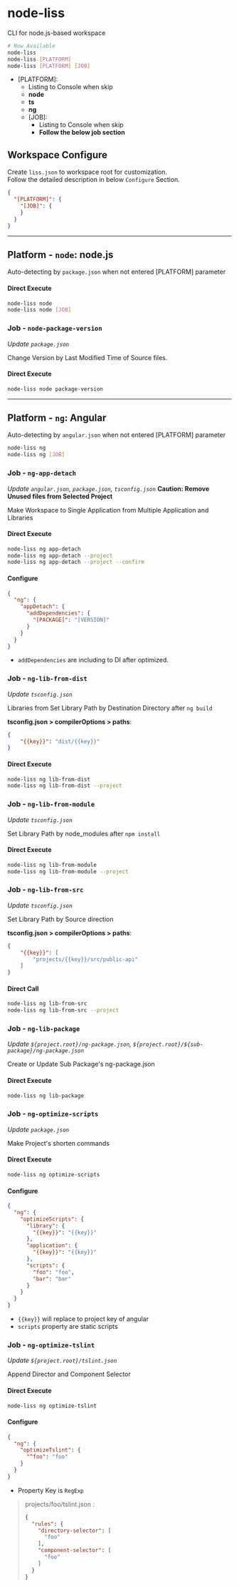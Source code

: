 # node-liss

CLI for node.js-based workspace

```bash
# Now Available
node-liss
node-liss [PLATFORM]
node-liss [PLATFORM] [JOB]
```

* [PLATFORM]:
  * Listing to Console when skip
  * **node**
  * **ts**
  * **ng**
  * [JOB]:
      * Listing to Console when skip
      * **Follow the below job section**

## Workspace Configure

Create `liss.json` to workspace root for customization.    
Follow the detailed description in below `Configure` Section.

```json
{
  "[PLATFORM]": {
    "[JOB]": {
    }
  }
}
```



---




## Platform - `node`: node.js

Auto-detecting by `package.json` when not entered [PLATFORM] parameter

#### Direct Execute

```bash
node-liss node
node-liss node [JOB]
```



###  Job - `node-package-version`

*Update `package.json`*

Change Version by Last Modified Time of Source files.

#### Direct Execute

```bash
node-liss node package-version
```



---



## Platform - `ng`: Angular

Auto-detecting by `angular.json` when not entered [PLATFORM] parameter

```bash
node-liss ng
node-liss ng [JOB]
```



###  Job - `ng-app-detach`
*Update `angular.json`, `package.json`, `tsconfig.json`*
__Caution: Remove Unused files from Selected Project__

Make Workspace to Single Application from Multiple Application and Libraries    


#### Direct Execute

```bash
node-liss ng app-detach
node-liss ng app-detach --project
node-liss ng app-detach --project --confirm
```

#### Configure

```json
{
  "ng": {
    "appDetach": {
      "addDependencies": {
        "[PACKAGE]": "[VERSION]"
      }
    }
  }
}
```
* `addDependencies` are including to DI after optimized.


###  Job - `ng-lib-from-dist`

*Update `tsconfig.json`*

Libraries from Set Library Path by Destination Directory after `ng build`

__tsconfig.json > compilerOptions > paths__:
```json
{
	"{{key}}": "dist/{{key}}"
}
```

#### Direct Execute

```bash
node-liss ng lib-from-dist
node-liss ng lib-from-dist --project
```


### Job - `ng-lib-from-module`

*Update `tsconfig.json`*

Set Library Path by node_modules after `npm install`


#### Direct Execute

```bash
node-liss ng lib-from-module
node-liss ng lib-from-module --project
```


###  Job - `ng-lib-from-src`

*Update `tsconfig.json`*

Set Library Path by Source direction

__tsconfig.json > compilerOptions > paths__:
```json
{
	"{{key}}": [
		"projects/{{key}}/src/public-api"
	]
}
```

#### Direct Call
```bash
node-liss ng lib-from-src
node-liss ng lib-from-src --project
```


###  Job - `ng-lib-package`
*Update `${project.root}/ng-package.json`, `${project.root}/${sub-package}/ng-package.json`*

Create or Update Sub Package's ng-package.json

#### Direct Execute

```bash
node-liss ng lib-package
```


###  Job - `ng-optimize-scripts`

*Update `package.json`*

Make Project's shorten commands

#### Direct Execute

```bash
node-liss ng optimize-scripts
```

#### Configure

```json
{
  "ng": {
    "optimizeScripts": {
      "library": {
        "{{key}}": "{{key}}"
      },
      "application": {
        "{{key}}": "{{key}}"
      },
      "scripts": {
        "foo": "foo",
        "bar": "bar"
      }
    }
  }
}
```
* `{{key}}` will replace to project key of angular
* `scripts` property are static scripts


###  Job - `ng-optimize-tslint`

*Update `${project.root}/tslint.json`*

Append Director and Component Selector

#### Direct Execute

```bash
node-liss ng optimize-tslint
```

#### Configure

```json
{
  "ng": {
    "optimizeTslint": {
      "^foo": "foo"
    }
  }
}
```
* Property Key is `RegExp`

> projects/foo/tslint.json :
> ```json
> {
>   "rules": {
>     "directory-selector": [
>       "foo"
>     ],
>     "component-selector": [
>       "foo"
>     ]
>   }
> }
> ```
